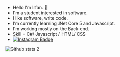 - Hello I'm İrfan. 👋
- I'm a student interested in software.
- I like software, write code.  
- I’m currently learning .Net Core 5 and Javascript.
- I'm working mostly on the Back-end.
- Skill =  C#/ Javascript / HTML/ CSS
- [![Instagram Badge](https://img.shields.io/badge/-Instagram-C13584?style=flat-quare&labelColor=C13584&logo=instagram&logoColor=white&link=link)](https://www.instagram.com/irfn_ak47/)


![Github stats 2](https://github-readme-stats.vercel.app/api?username=irfanKeles&show_icons=true&theme=radical)

<!---
irfanKeles/irfanKeles is a ✨ special ✨ repository because its `README.md` (this file) appears on your GitHub profile.
You can click the Preview link to take a look at your changes.
--->
